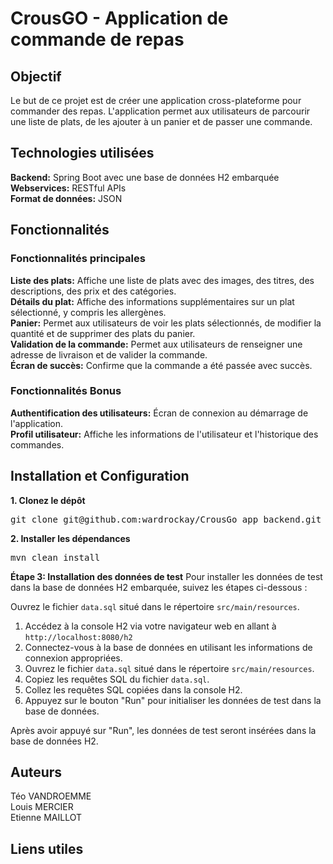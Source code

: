 # CrousGO - Application de commande de repas

## Objectif
Le but de ce projet est de créer une application cross-plateforme pour commander des repas. L'application permet aux utilisateurs de parcourir une liste de plats, de les ajouter à un panier et de passer une commande.

## Technologies utilisées
**Backend:** Spring Boot avec une base de données H2 embarquée  
**Webservices:** RESTful APIs  
**Format de données:** JSON

## Fonctionnalités

### Fonctionnalités principales
**Liste des plats:** Affiche une liste de plats avec des images, des titres, des descriptions, des prix et des catégories.  
**Détails du plat:** Affiche des informations supplémentaires sur un plat sélectionné, y compris les allergènes.  
**Panier:** Permet aux utilisateurs de voir les plats sélectionnés, de modifier la quantité et de supprimer des plats du panier.  
**Validation de la commande:** Permet aux utilisateurs de renseigner une adresse de livraison et de valider la commande.  
**Écran de succès:** Confirme que la commande a été passée avec succès.

### Fonctionnalités Bonus

**Authentification des utilisateurs:** Écran de connexion au démarrage de l'application.  
**Profil utilisateur:** Affiche les informations de l'utilisateur et l'historique des commandes.

## Installation et Configuration

**1. Clonez le dépôt**
<pre>
git clone git@github.com:wardrockay/CrousGo_app_backend.git
</pre>

**2. Installer les dépendances**
<pre>
mvn clean install
</pre>

**Étape 3: Installation des données de test**
Pour installer les données de test dans la base de données H2 embarquée, suivez les étapes ci-dessous :

Ouvrez le fichier `data.sql` situé dans le répertoire `src/main/resources`.

1. Accédez à la console H2 via votre navigateur web en allant à `http://localhost:8080/h2`  
2. Connectez-vous à la base de données en utilisant les informations de connexion appropriées.  
3. Ouvrez le fichier `data.sql` situé dans le répertoire `src/main/resources`.  
4. Copiez les requêtes SQL du fichier `data.sql`.  
5. Collez les requêtes SQL copiées dans la console H2.  
6. Appuyez sur le bouton "Run" pour initialiser les données de test dans la base de données.

Après avoir appuyé sur "Run", les données de test seront insérées dans la base de données H2.





## Auteurs

Téo VANDROEMME  
Louis MERCIER  
Etienne MAILLOT

## Liens utiles
